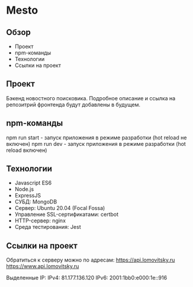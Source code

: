 # Mesto 
 
## Обзор 
 
* Проект 
* npm-команды 
* Технологии
* Ссылки на проект
 
## Проект 
 
Бэкенд новостного поисковика. Подробное описание и ссылка на репозитрий фронтенда будут добавлены в будущем.

## npm-команды

npm run start - запуск приложения в режиме разработки (hot reload не включен)
npm run dev - запуск приложения в режиме разработки (hot reload включен)
 
## Технологии 
 
* Javascript ES6 
* Node.js
* ExpressJS 
* СУБД: MongoDB 
* Сервер: Ubuntu 20.04 (Focal Fossa) 
* Управление SSL-сертификатами: certbot 
* HTTP-сервер: nginx 
* Среда тестирования: Jest 
 
## Ссылки на проект 
 
Обратиться к серверу можно по адресам:
https://api.lomovitsky.ru
https://www.api.lomovitsky.ru

Выделенные IP: 
IPv4: 81.177.136.120
IPv6: 2001:1bb0:e000:1e::916
